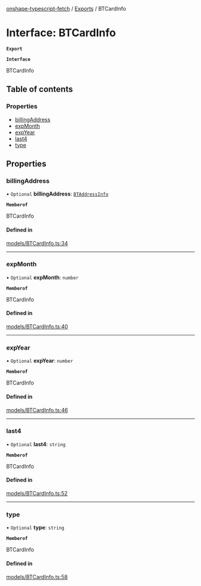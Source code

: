 [onshape-typescript-fetch](../README.md) / [Exports](../modules.md) / BTCardInfo

# Interface: BTCardInfo

**`Export`**

**`Interface`**

BTCardInfo

## Table of contents

### Properties

- [billingAddress](BTCardInfo.md#billingaddress)
- [expMonth](BTCardInfo.md#expmonth)
- [expYear](BTCardInfo.md#expyear)
- [last4](BTCardInfo.md#last4)
- [type](BTCardInfo.md#type)

## Properties

### billingAddress

• `Optional` **billingAddress**: [`BTAddressInfo`](BTAddressInfo.md)

**`Memberof`**

BTCardInfo

#### Defined in

[models/BTCardInfo.ts:34](https://github.com/toebes/onshape-typescript-fetch/blob/3e11ae1/models/BTCardInfo.ts#L34)

___

### expMonth

• `Optional` **expMonth**: `number`

**`Memberof`**

BTCardInfo

#### Defined in

[models/BTCardInfo.ts:40](https://github.com/toebes/onshape-typescript-fetch/blob/3e11ae1/models/BTCardInfo.ts#L40)

___

### expYear

• `Optional` **expYear**: `number`

**`Memberof`**

BTCardInfo

#### Defined in

[models/BTCardInfo.ts:46](https://github.com/toebes/onshape-typescript-fetch/blob/3e11ae1/models/BTCardInfo.ts#L46)

___

### last4

• `Optional` **last4**: `string`

**`Memberof`**

BTCardInfo

#### Defined in

[models/BTCardInfo.ts:52](https://github.com/toebes/onshape-typescript-fetch/blob/3e11ae1/models/BTCardInfo.ts#L52)

___

### type

• `Optional` **type**: `string`

**`Memberof`**

BTCardInfo

#### Defined in

[models/BTCardInfo.ts:58](https://github.com/toebes/onshape-typescript-fetch/blob/3e11ae1/models/BTCardInfo.ts#L58)
